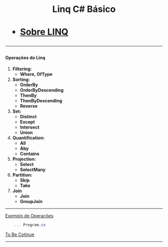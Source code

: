 <h1 align="center">Linq C# Básico<h1>

- [Sobre LINQ](https://docs.microsoft.com/pt-br/dotnet/csharp/programming-guide/concepts/linq/)

---

#### Operações do Linq
1. **Filtering:**
    - **Where, OfType**
1. **Sorting:**
    - **OrderBy**
    - **OrderByDescending**
    - **ThenBy**
    - **ThenByDescending**
    - **Reverse**
1. **Set:**
    - **Distinct**
    - **Except**
    - **Intersect**
    - **Union**
1. **Quantification:**
    - **All**
    - **Aby**
    - **Contains**
1. **Projection:**
    - **Select**
    - **SelectMany**
1. **Partition:**
    - **Skip**
    - **Take**
1. **Join**
    - **Join**
    - **GroupJoin**

---

[Exemplo de Operações](./Program.cs#L36-L51)
```csharp
    ... Program.cs
```

[To Be Cotinue](./README.md)

---